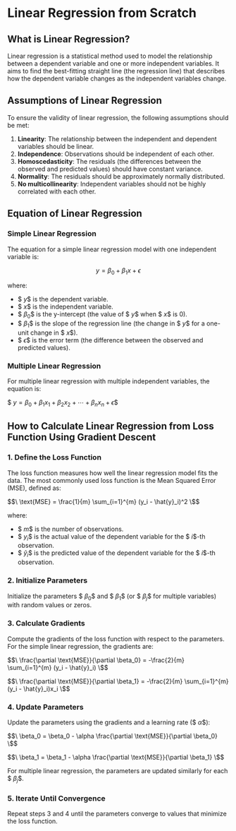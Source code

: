 # Linear Regression from Scratch

## What is Linear Regression?
Linear regression is a statistical method used to model the relationship between a dependent variable and one or more independent variables. It aims to find the best-fitting straight line (the regression line) that describes how the dependent variable changes as the independent variables change.

## Assumptions of Linear Regression
To ensure the validity of linear regression, the following assumptions should be met:
1. **Linearity**: The relationship between the independent and dependent variables should be linear.
2. **Independence**: Observations should be independent of each other.
3. **Homoscedasticity**: The residuals (the differences between the observed and predicted values) should have constant variance.
4. **Normality**: The residuals should be approximately normally distributed.
5. **No multicollinearity**: Independent variables should not be highly correlated with each other.

## Equation of Linear Regression
### Simple Linear Regression
The equation for a simple linear regression model with one independent variable is:

$$ y = \beta_0 + \beta_1 x + \epsilon $$

where:
- $$\ y \$$ is the dependent variable.
- $$\ x \$$ is the independent variable.
- $$\ \beta_0 \$$ is the y-intercept (the value of $$\ y \$$ when $$\ x \$$ is 0).
- $$\ \beta_1 \$$ is the slope of the regression line (the change in $$\ y \$$ for a one-unit change in $$\ x \$$).
- $$\ \epsilon \$$ is the error term (the difference between the observed and predicted values).

### Multiple Linear Regression
For multiple linear regression with multiple independent variables, the equation is:

$$\ y = \beta_0 + \beta_1 x_1 + \beta_2 x_2 + \cdots + \beta_n x_n + \epsilon \$$

## How to Calculate Linear Regression from Loss Function Using Gradient Descent

### 1. Define the Loss Function
The loss function measures how well the linear regression model fits the data. The most commonly used loss function is the Mean Squared Error (MSE), defined as:

$$\ \text{MSE} = \frac{1}{m} \sum_{i=1}^{m} (y_i - \hat{y}_i)^2 \$$

where:
- $$\ m \$$ is the number of observations.
- $$\ y_i \$$ is the actual value of the dependent variable for the $$\ i \$$-th observation.
- $$\ \hat{y}_i \$$ is the predicted value of the dependent variable for the $$\ i \$$-th observation.

### 2. Initialize Parameters
Initialize the parameters $$\ \beta_0 \$$ and $$\ \beta_1 \$$ (or $$\ \beta_j \$$ for multiple variables) with random values or zeros.

### 3. Calculate Gradients
Compute the gradients of the loss function with respect to the parameters. For the simple linear regression, the gradients are:

$$\ \frac{\partial \text{MSE}}{\partial \beta_0} = -\frac{2}{m} \sum_{i=1}^{m} (y_i - \hat{y}_i) \$$

$$\ \frac{\partial \text{MSE}}{\partial \beta_1} = -\frac{2}{m} \sum_{i=1}^{m} (y_i - \hat{y}_i)x_i \$$

### 4. Update Parameters
Update the parameters using the gradients and a learning rate ($$\ \alpha \$$):

$$\ \beta_0 = \beta_0 - \alpha \frac{\partial \text{MSE}}{\partial \beta_0} \$$

$$\ \beta_1 = \beta_1 - \alpha \frac{\partial \text{MSE}}{\partial \beta_1} \$$

For multiple linear regression, the parameters are updated similarly for each $$\ \beta_j \$$.

### 5. Iterate Until Convergence
Repeat steps 3 and 4 until the parameters converge to values that minimize the loss function.
